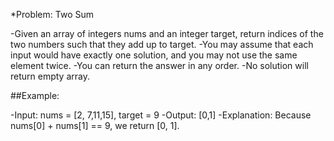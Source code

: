 *Problem: Two Sum

-Given an array of integers nums and an integer target, return indices of the two numbers such that they add up to target.
-You may assume that each input would have exactly one solution, and you may not use the same element twice.
-You can return the answer in any order.
-No solution will return empty array.

##Example:

-Input: nums = [2, 7,11,15], target = 9
-Output: [0,1]
-Explanation: Because nums[0] + nums[1] == 9, we return [0, 1].
